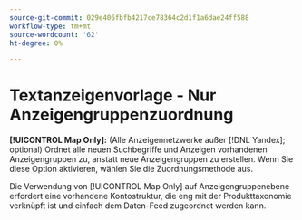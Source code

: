 ```yaml
---
source-git-commit: 029e406fbfb4217ce78364c2d1f1a6dae24ff588
workflow-type: tm+mt
source-wordcount: '62'
ht-degree: 0%

---
```

# Textanzeigenvorlage - Nur Anzeigengruppenzuordnung

**[!UICONTROL Map Only]:** (Alle Anzeigennetzwerke außer [!DNL Yandex]; optional) Ordnet alle neuen Suchbegriffe und Anzeigen vorhandenen Anzeigengruppen zu, anstatt neue Anzeigengruppen zu erstellen. Wenn Sie diese Option aktivieren, wählen Sie die Zuordnungsmethode aus.

Die Verwendung von [!UICONTROL Map Only] auf Anzeigengruppenebene erfordert eine vorhandene Kontostruktur, die eng mit der Produkttaxonomie verknüpft ist und einfach dem Daten-Feed zugeordnet werden kann.
